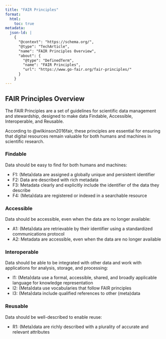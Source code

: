 ```yaml
---
title: "FAIR Principles"
format: 
  html: 
    toc: true
metadata:
  json-ld: |
    {
      "@context": "https://schema.org/",
      "@type": "TechArticle",
      "name": "FAIR Principles Overview",
      "about": {
        "@type": "DefinedTerm",
        "name": "FAIR Principles",
        "url": "https://www.go-fair.org/fair-principles/"
      }
    }
---
```


## FAIR Principles Overview

The FAIR Principles are a set of guidelines for scientific data management and stewardship, designed to make data Findable, Accessible, Interoperable, and Reusable.

According to @wilkinson2016fair, these principles are essential for ensuring that digital resources remain valuable for both humans and machines in scientific research.

### Findable

Data should be easy to find for both humans and machines:
- F1: (Meta)data are assigned a globally unique and persistent identifier
- F2: Data are described with rich metadata
- F3: Metadata clearly and explicitly include the identifier of the data they describe
- F4: (Meta)data are registered or indexed in a searchable resource

### Accessible

Data should be accessible, even when the data are no longer available:
- A1: (Meta)data are retrievable by their identifier using a standardized communications protocol
- A2: Metadata are accessible, even when the data are no longer available

### Interoperable

Data should be able to be integrated with other data and work with applications for analysis, storage, and processing:
- I1: (Meta)data use a formal, accessible, shared, and broadly applicable language for knowledge representation
- I2: (Meta)data use vocabularies that follow FAIR principles
- I3: (Meta)data include qualified references to other (meta)data

### Reusable

Data should be well-described to enable reuse:
- R1: (Meta)data are richly described with a plurality of accurate and relevant attributes